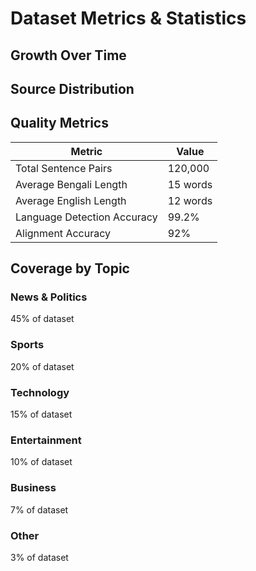 # Dataset Metrics & Statistics

## Growth Over Time

<div class="chart-container">
    <canvas id="dataset-growth"></canvas>
</div>

## Source Distribution

<div class="chart-container">
    <canvas id="source-distribution"></canvas>
</div>

## Quality Metrics

| Metric | Value |
|--------|-------|
| Total Sentence Pairs | 120,000 |
| Average Bengali Length | 15 words |
| Average English Length | 12 words |
| Language Detection Accuracy | 99.2% |
| Alignment Accuracy | 92% |

## Coverage by Topic

<div class="feature-grid">
    <div class="feature-card">
        <h3>News & Politics</h3>
        <p>45% of dataset</p>
    </div>
    <div class="feature-card">
        <h3>Sports</h3>
        <p>20% of dataset</p>
    </div>
    <div class="feature-card">
        <h3>Technology</h3>
        <p>15% of dataset</p>
    </div>
    <div class="feature-card">
        <h3>Entertainment</h3>
        <p>10% of dataset</p>
    </div>
    <div class="feature-card">
        <h3>Business</h3>
        <p>7% of dataset</p>
    </div>
    <div class="feature-card">
        <h3>Other</h3>
        <p>3% of dataset</p>
    </div>
</div>
